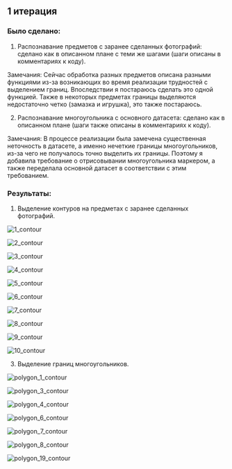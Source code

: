 ## 1 итерация
### Было сделано:
1.	Распознавание предметов с заранее сделанных фотографий: сделано как в описанном плане с теми же шагами (шаги описаны в комментариях к коду).

Замечания: 
Сейчас обработка разных предметов описана разными функциями из-за возникающих во время реализации трудностей с выделением границ. Впоследствии я постараюсь сделать это одной функцией.
Также в некоторых предметах границы выделяются недостаточно четко (замазка и игрушка), это также постараюсь.

2.	Распознавание многоугольника с основного датасета: сделано как в описанном плане (шаги также описаны в комментариях к коду).

Замечания:
В процессе реализации была замечена существенная неточность в датасете, а именно нечеткие границы многоугольников, из-за чего не получалось точно выделить их границы. Поэтому я добавила требование о отрисовывании многоугольника маркером, а также переделала основной датасет в соответствии с этим требованием.

### Результаты:
1. Выделение контуров на предметах с заранее сделанных фотографий.

![1_contour](https://user-images.githubusercontent.com/72768554/197344979-afda431f-7e81-4b61-b7bd-4df5e1eab351.png)

![2_contour](https://user-images.githubusercontent.com/72768554/197344989-ac5395b5-acf8-49e7-9cad-6e7e632e0cae.png)

![3_contour](https://user-images.githubusercontent.com/72768554/197344995-03d677e4-b4d2-4342-a3ef-ee1d905892ab.png)

![4_contour](https://user-images.githubusercontent.com/72768554/197345000-0fce7908-69cf-4df5-ae34-2607458aab53.png)

![5_contour](https://user-images.githubusercontent.com/72768554/197345005-01e72376-ed07-44d1-bdd5-f39d62f73862.png)

![6_contour](https://user-images.githubusercontent.com/72768554/197345013-7fae247b-690a-4c2c-b771-7af16b6033d5.png)

![7_contour](https://user-images.githubusercontent.com/72768554/197345018-b8f8f3f7-b7bc-48ea-a530-3137650cad00.png)

![8_contour](https://user-images.githubusercontent.com/72768554/197345023-67c3efcd-d9cb-4bcf-a28a-fae99cf1e580.png)

![9_contour](https://user-images.githubusercontent.com/72768554/197345037-ac68b5f7-a615-41bb-9a09-cc7799e5c30e.png)

![10_contour](https://user-images.githubusercontent.com/72768554/197345040-ba59c778-4e8b-4c60-b51d-e96a23e7d805.png)


3. Выделение границ многоугольников.

![polygon_1_contour](https://user-images.githubusercontent.com/72768554/197345087-7b084e3d-aef5-405f-8c8d-c8a98eeae186.png)

![polygon_3_contour](https://user-images.githubusercontent.com/72768554/197345241-246fd183-7304-4960-a515-21d9dcf2e030.png)

![polygon_4_contour](https://user-images.githubusercontent.com/72768554/197345244-51694666-ace0-4852-b3bd-ed956fc90b1f.png)

![polygon_6_contour](https://user-images.githubusercontent.com/72768554/197345265-92ef15d2-e7af-4e83-8ca7-f85d4beb4834.png)

![polygon_7_contour](https://user-images.githubusercontent.com/72768554/197345271-5331358f-2a3a-4a5a-8377-b9f88f4f7a3a.png)

![polygon_8_contour](https://user-images.githubusercontent.com/72768554/197345291-89f7c47b-6e4c-4cc3-8d42-b1be833cccc4.png)

![polygon_19_contour](https://user-images.githubusercontent.com/72768554/197345325-fe421910-ee2b-4090-b97b-70f987b6cfcb.png)
